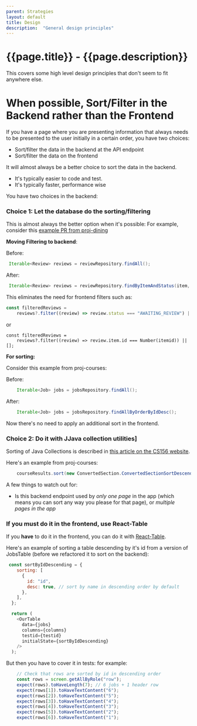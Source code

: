 ```yaml
---
parent: Strategies
layout: default
title: Design
description:  "General design principles"
---
```


# {{page.title}} - {{page.description}}

This covers some high level design principles that don't seem to fit anywhere else.

# When possible, Sort/Filter in the Backend rather than the Frontend

If you have a page where you are presenting information that always needs to be presented to the user initially
in a certain order, you have two choices:

* Sort/filter the data in the backend at the API endpoint
* Sort/filter the data on the frontend

It will almost always be a better choice to sort the data in the backend.

* It's typically easier to code and test.  
* It's typically faster, performance wise

You have two choices in the backend:

### Choice 1: Let the database do the sorting/filtering

This is almost always the better option when it's possible:  For example, consider this [example PR from proj-dining](https://github.com/ucsb-cs156/proj-dining/pull/76/files)
 
**Moving Filtering to backend**:

Before:
```java
 Iterable<Review> reviews = reviewRepository.findAll();
```

After:
```java
 Iterable<Review> reviews = reviewRepository.findByItemAndStatus(item, ModerationStatus.APPROVED);
```

This eliminates the need for frontend filters such as:

```js
const filteredReviews =
    reviews?.filter((review) => review.status === "AWAITING_REVIEW") || [];
```
or
```
const filteredReviews =
    reviews?.filter((review) => review.item.id === Number(itemid)) || [];
```


**For sorting:**

Consider this example from proj-courses:

Before:
```java
    Iterable<Job> jobs = jobsRepository.findAll();
```

After: 

```java
    Iterable<Job> jobs = jobsRepository.findAllByOrderByIdDesc();
```

Now there's no need to apply an additional sort in the frontend.


### Choice 2: Do it with JJava collection utilities]


Sorting of Java Collections is described in [this article on the CS156 website](https://ucsb-cs156.github.io/topics/java/java_sorting.html#how-to-sort-an-arrayliststring).

Here's an example from proj-courses:
```java
    courseResults.sort(new ConvertedSection.ConvertedSectionSortDescendingByQuarterComparator());
```

A few things to watch out for:
* Is this backend endpoint used by *only one page* in the app (which means you can sort any way you please for that page), or *multiple pages in the app*

### If you must do it in the frontend, use React-Table

If you **have** to do it in the frontend, you can do it with [React-Table](https://tanstack.com/table/latest/docs/guide/sorting).

Here's an example of sorting a table descending by it's id from a version of JobsTable (before we refactored it to sort on the backend):

```js
 const sortByIdDescending = {
    sorting: [
      {
        id: "id",
        desc: true, // sort by name in descending order by default
      },
    ],
  };

  return (
    <OurTable
      data={jobs}
      columns={columns}
      testid={testid}
      initialState={sortByIdDescending}
    />
  );
```

But then you have to cover it in tests: for example:

```js
    // Check that rows are sorted by id in descending order
    const rows = screen.getAllByRole("row");
    expect(rows).toHaveLength(7); // 6 jobs + 1 header row
    expect(rows[1]).toHaveTextContent("6");
    expect(rows[2]).toHaveTextContent("5");
    expect(rows[3]).toHaveTextContent("4");
    expect(rows[4]).toHaveTextContent("3");
    expect(rows[5]).toHaveTextContent("2");
    expect(rows[6]).toHaveTextContent("1");
```
